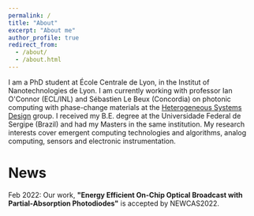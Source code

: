 ```yaml
---
permalink: /
title: "About"
excerpt: "About me"
author_profile: true
redirect_from: 
  - /about/
  - /about.html
---
```


I am a PhD student at École Centrale de Lyon, in the Institut of Nanotechnologies de Lyon. I am currently working with professor Ian O'Connor (ECL/INL) and Sébastien Le Beux (Concordia) on photonic computing with phase-change materials at the [Heterogeneous Systems Design]([https://inl.cnrs.fr/](https://inl.cnrs.fr/en/heterogeneous-systems-design/)) group. I received my B.E. degree at the Universidade Federal de Sergipe (Brazil) and had my Masters in the same institution. My research interests cover emergent computing technologies and algorithms, analog computing, sensors and electronic instrumentation.

News
======
Feb 2022: Our work, **"Energy Efficient On-Chip Optical Broadcast with Partial-Absorption Photodiodes"** is accepted by NEWCAS2022.
